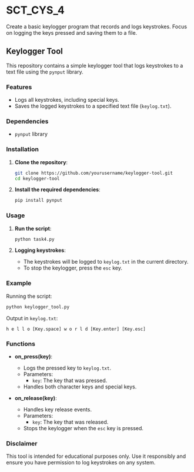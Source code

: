 # SCT_CYS_4
Create a basic keylogger program that records and logs keystrokes. Focus on logging the keys pressed and saving them to a file.

## Keylogger Tool

This repository contains a simple keylogger tool that logs keystrokes to a text file using the `pynput` library.

### Features

- Logs all keystrokes, including special keys.
- Saves the logged keystrokes to a specified text file (`keylog.txt`).

### Dependencies

- `pynput` library

### Installation

1. **Clone the repository**:
    ```bash
    git clone https://github.com/yourusername/keylogger-tool.git
    cd keylogger-tool
    ```

2. **Install the required dependencies**:
    ```bash
    pip install pynput
    ```

### Usage

1. **Run the script**:
    ```bash
    python task4.py
    ```

2. **Logging keystrokes**:
    - The keystrokes will be logged to `keylog.txt` in the current directory.
    - To stop the keylogger, press the `esc` key.

### Example

Running the script:
```bash
python keylogger_tool.py
```

Output in `keylog.txt`:
```
h e l l o [Key.space] w o r l d [Key.enter] [Key.esc]
```

### Functions

- **on_press(key)**:
  - Logs the pressed key to `keylog.txt`.
  - Parameters:
    - `key`: The key that was pressed.
  - Handles both character keys and special keys.

- **on_release(key)**:
  - Handles key release events.
  - Parameters:
    - `key`: The key that was released.
  - Stops the keylogger when the `esc` key is pressed.

### Disclaimer

This tool is intended for educational purposes only. Use it responsibly and ensure you have permission to log keystrokes on any system.
